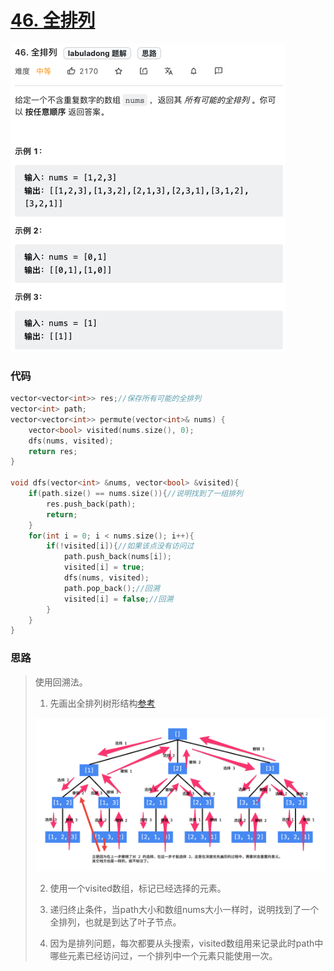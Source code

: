 # [46. 全排列](https://leetcode.cn/problems/permutations/)

<img src="https://raw.githubusercontent.com/damenshi/myImage/main/img/image-20220818153258622.png" alt="image-20220818153258622" style="zoom:50%;" />

### 代码
```c++
vector<vector<int>> res;//保存所有可能的全排列
vector<int> path;
vector<vector<int>> permute(vector<int>& nums) {
    vector<bool> visited(nums.size(), 0);
    dfs(nums, visited);
    return res;
}

void dfs(vector<int> &nums, vector<bool> &visited){
    if(path.size() == nums.size()){//说明找到了一组排列
        res.push_back(path);
        return;
    }
    for(int i = 0; i < nums.size(); i++){
        if(!visited[i]){//如果该点没有访问过
            path.push_back(nums[i]);
            visited[i] = true;
            dfs(nums, visited);
            path.pop_back();//回溯
            visited[i] = false;//回溯
        }   
    }
}
```

### 思路
> 使用回溯法。
>
> 1. 先画出全排列树形结构[参考](https://leetcode.cn/problems/permutations/solution/hui-su-suan-fa-python-dai-ma-java-dai-ma-by-liweiw/)
>
> <img src="https://raw.githubusercontent.com/damenshi/myImage/main/img/0bf18f9b86a2542d1f6aa8db6cc45475fce5aa329a07ca02a9357c2ead81eec1-image.png" alt="image.png" style="zoom:50%;" />
>
> 2. 使用一个visited数组，标记已经选择的元素。
> 3. 递归终止条件，当path大小和数组nums大小一样时，说明找到了一个全排列，也就是到达了叶子节点。
>
> 4. 因为是排列问题，每次都要从头搜索，visited数组用来记录此时path中哪些元素已经访问过，一个排列中一个元素只能使用一次。